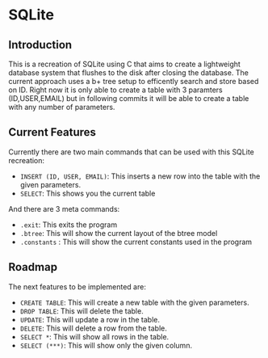 # SQLite
## Introduction

This is a recreation of SQLite using C that aims to create a lightweight database system that flushes to the disk after closing the database. The current approach uses a b+ tree setup to efficently search and store based on ID. Right now it is only able to create a table with 3 paramters (ID,USER,EMAIL) but in following commits it will be able to create a table with any number of parameters.

## Current Features

Currently there are two main commands that can be used with this SQLite recreation:

- `INSERT (ID, USER, EMAIL)`: This inserts a new row into the table with the given parameters.
- `SELECT`: This shows you the current table

And there are 3 meta commands:

- `.exit`: This exits the program
- `.btree`: This will show the current layout of the btree model
- `.constants` : This will show the current constants used in the program

## Roadmap

The next features to be implemented are:

- `CREATE TABLE`: This will create a new table with the given parameters.
- `DROP TABLE`: This will delete the table.
- `UPDATE`: This will update a row in the table.
- `DELETE`: This will delete a row from the table.
- `SELECT *`: This will show all rows in the table.
- `SELECT (***)`: This will show only the given column.



